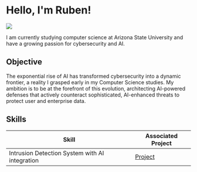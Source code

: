 # Hello, I'm Ruben!
<a href ="https://www.linkedin.com/in/ruben-betabdishoo/"><img src="https://img.shields.io/badge/-LinkedIn-0072b1?&style=for-the-badge&logo=linkedin&logoColor=white" /></a>




I am currently studying computer science at Arizona State University and have a growing passion for cybersecurity and AI. 

## Objective

The exponential rise of AI has transformed cybersecurity into a dynamic frontier, a reality I grasped early in my Computer Science studies. My ambition is to be at the forefront of this evolution, architecting AI-powered defenses that actively counteract sophisticated, AI-enhanced threats to protect user and enterprise data.

## Skills


| Skill                                         | Associated Project         |
|-----------------------------------------------|----------------------------|
| Intrusion Detection System with AI integration          | <a href="https://google.com">Project</a>|




